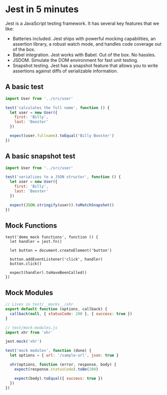 # Jest in 5 minutes

Jest is a JavaScript testing framework. It has several key features
that we like:

- Batteries included. Jest ships with powerful mocking capabilities,
  an assertion library, a robust watch mode, and handles code coverage
  out of the box.
- Babel integration. Jest works with Babel. Out of the box. No
  hassles.
- JSDOM. Simulate the DOM environment for fast unit testing.
- Snapshot testing. Jest has a snapshot feature that allows you to
  write assertions against diffs of serializable information.

## A basic test

```javascript
import User from '../src/user'

test('calculates the full name', function () {
  let user = new User({
    first: 'Billy',
    last: 'Booster'
  })

  expect(user.fullname).toEqual('Billy Booster')
})
```

## A basic snapshot test

```javascript
import User from '../src/user'

test('serializes to a JSON structor', function () {
  let user = new User({
    first: 'Billy',
    last: 'Booster'
  })

  expect(JSON.stringify(user)).toMatchSnapshot()
})
```

## Mock Functions

```
test('demo mock functions', function () {
  let handler = jest.fn()

  let button = document.createElement('button')

  button.addEventListener('click', handler)
  button.click()

  expect(handler).toHaveBeenCalled()
})
```

## Mock Modules

```javascript
// Lives in test/__mocks__/xhr
export default function (options, callback) {
  callback(null, { statusCode: 200 }, { success: true })
}
```

```javascript
// test/mock-modules.js
import xhr from 'xhr'

jest.mock('xhr')

test('mock modules', function (done) {
  let options = { url: '/sample-url', json: true }

  xhr(options, function (error, response, body) {
    expect(response.statusCode).toBe(200)

    expect(body).toEqual({ success: true })
  })
})

```
